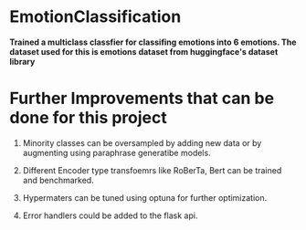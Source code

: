 # EmotionClassification


**Trained a  multiclass classfier for classifing emotions into 6 emotions. The dataset used for this is emotions dataset from huggingface's dataset library**


# Further Improvements that can be done for this project


1.   Minority classes can be oversampled by adding new data or by augmenting using paraphrase generatibe models.

2.   Different Encoder type transfoemrs like RoBerTa, Bert can be trained and benchmarked.

3. Hypermaters can be tuned using optuna for further optimization.
4. Error handlers could be added to the flask api. 


